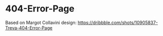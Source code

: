 # 404-Error-Page
Based on Margot Collavini  design: https://dribbble.com/shots/10905837-Treva-404-Error-Page
